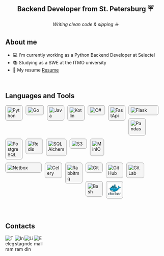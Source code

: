 <h2 align="center">Backend Developer from St. Petersburg ☔️</h2>
<p align="center">
  <em>Writing clean code & sipping ☕️</em>
</p>

## About me

- 💻 I'm currently working as a Python Backend Developer at Selectel
- 📚 Studying as a SWE at the ITMO university
- 📃 My resume [Resume](https://docs.yandex.ru/docs/view?url=ya-disk-public%3A%2F%2F0aIkXFdVATdmMgGl29PAjF8P7Uxv3s17CppLNlZbfBuO13PChKbggVlZhTkDSM5%2Fq%2FJ6bpmRyOJonT3VoXnDag%3D%3D&name=CV.pdf)

<br />

## Languages and Tools

<a href="https://www.python.org" target="_blank" rel="noopener noreferrer">
  <img
    align="left"
    alt="Python"
    width="40px"
    src="https://cdn.jsdelivr.net/gh/devicons/devicon/icons/python/python-original-wordmark.svg"
    style="border: 1.5px solid #999; border-radius: 6px; padding: 6px; background-color: #f5f5f5; margin-right: 10px; margin-bottom: 10px;"
  />
</a>

<a href="https://go.dev" target="_blank" rel="noopener noreferrer">
  <img
    align="left"
    alt="Go"
    width="43px"
    src="https://go.dev/blog/go-brand/Go-Logo/SVG/Go-Logo_Blue.svg"
    style="border: 1.5px solid #999; border-radius: 6px; padding: 6px; background-color: #f5f5f5; margin-right: 10px; margin-bottom: 10px;"
  />
</a>

<a href="https://www.oracle.com/java/" target="_blank" rel="noopener noreferrer">
  <img
    align="left"
    alt="Java"
    width="40px"
    src="https://cdn.jsdelivr.net/gh/devicons/devicon/icons/java/java-original-wordmark.svg"
    style="border: 1.5px solid #999; border-radius: 6px; padding: 6px; background-color: #f5f5f5; margin-right: 10px; margin-bottom: 10px;"
  />
</a>

<a href="https://kotlinlang.org" target="_blank" rel="noopener noreferrer">
  <img
    align="left"
    alt="Kotlin"
    width="40px" 
    src="https://cdn.jsdelivr.net/gh/devicons/devicon/icons/kotlin/kotlin-original-wordmark.svg"
    style="border: 1.5px solid #999; border-radius: 6px; padding: 6px; background-color: #f5f5f5; margin-right: 10px; margin-bottom: 10px;"
  />
</a>

<a href="https://learn.microsoft.com/en-us/dotnet/csharp/" target="_blank" rel="noopener noreferrer">
  <img
    align="left"
    alt="C#"
    width="40px"
    src="https://cdn.jsdelivr.net/gh/devicons/devicon/icons/csharp/csharp-original.svg"
    style="border: 1.5px solid #999; border-radius: 6px; padding: 6px; background-color: #f5f5f5; margin-right: 10px; margin-bottom: 10px;"
  />
</a>

<a href="https://fastapi.tiangolo.com" target="_blank" rel="noopener noreferrer">
  <img
    align="left"
    alt="FastApi"
    width="40px"
    src="https://cdn.worldvectorlogo.com/logos/fastapi.svg"
    style="border: 1.5px solid #999; border-radius: 6px; padding: 6px; background-color: #f5f5f5; margin-right: 10px; margin-bottom: 10px;"
  />
</a>

<a href="https://flask.palletsprojects.com" target="_blank" rel="noopener noreferrer">
  <img
    align="left"
    alt="Flask"
    width="80px"
    src="https://upload.wikimedia.org/wikipedia/commons/thumb/3/3c/Flask_logo.svg/920px-Flask_logo.svg.png"
    style="border: 1.5px solid #999; border-radius: 6px; padding: 6px; background-color: #f5f5f5; margin-right: 10px; margin-bottom: 10px;"
  />
</a>

<a href="https://pandas.pydata.org" target="_blank" rel="noopener noreferrer">
  <img
    align="left"
    alt="Pandas"
    width="40px"
    height="40px"
    src="https://upload.wikimedia.org/wikipedia/commons/thumb/2/22/Pandas_mark.svg/1024px-Pandas_mark.svg.png"
    style="border: 1.5px solid #999; border-radius: 6px; padding: 6px; background-color: #f5f5f5; margin-right: 10px; margin-bottom: 10px;"
  />
</a>

<br/><br/>
<div style="clear: both;"></div>

<a href="https://www.postgresql.org" target="_blank" rel="noopener noreferrer">
  <img
    align="left"
    alt="PostgreSQL"
    width="40px"
    src="https://cdn.jsdelivr.net/gh/devicons/devicon/icons/postgresql/postgresql-original-wordmark.svg"
    style="border: 1.5px solid #999; border-radius: 6px; padding: 6px; background-color: #f5f5f5; margin-right: 10px; margin-bottom: 10px;"
  />
</a>

<a href="https://redis.io" target="_blank" rel="noopener noreferrer">
  <img
    align="left"
    alt="Redis"
    width="40px"
    src="https://www.vectorlogo.zone/logos/redis/redis-icon.svg"
    style="border: 1.5px solid #999; border-radius: 6px; padding: 6px; background-color: #f5f5f5; margin-right: 10px; margin-bottom: 10px;"
  />
</a>

<a href="https://www.sqlalchemy.org" target="_blank" rel="noopener noreferrer">
  <img
    align="left"
    alt="SQLAlchemy"
    width="50px"
    height="40px"
    src="https://upload.wikimedia.org/wikipedia/commons/thumb/d/d7/SQLAlchemy.svg/768px-SQLAlchemy.svg.png"
    style="border: 1.5px solid #999; border-radius: 6px; padding: 6px; background-color: #f5f5f5; margin-right: 10px; margin-bottom: 10px;"
  />
</a>

<a href="https://aws.amazon.com/s3/" target="_blank" rel="noopener noreferrer">
  <img
    align="left"
    alt="S3"
    width="40px"
    src="https://www.svgrepo.com/show/349587/amazon-s3.svg"
    style="border: 1.5px solid #999; border-radius: 6px; padding: 6px; background-color: #f5f5f5; margin-right: 10px; margin-bottom: 10px;"
  />
</a>

<a href="https://min.io" target="_blank" rel="noopener noreferrer">
  <img
    align="left"
    alt="MinIO"
    width="30px"
    height="40px"
    src="https://min.io/resources/img/logo/MINIO_Bird.png"
    style="border: 1.5px solid #999; border-radius: 6px; padding: 6px; background-color: #f5f5f5; margin-right: 10px; margin-bottom: 10px;"
  />
</a>
<br/><br/>
<div style="clear: both;"></div>

<a href="https://netbox.dev" target="_blank" rel="noopener noreferrer">
  <img 
    align="left" 
    alt="Netbox" 
    width="100px" 
    src="https://upload.wikimedia.org/wikipedia/commons/d/d4/Netbox_logo.svg" 
    style="border: 1.5px solid #999; border-radius: 6px; padding: 6px; background-color: #f5f5f5; margin-right: 10px; margin-bottom: 10px;"
  />
</a>

<a href="https://docs.celeryproject.org" target="_blank" rel="noopener noreferrer">
  <img 
    align="left" 
    alt="Celery" 
    width="40px" 
    src="https://upload.wikimedia.org/wikipedia/commons/1/19/Celery_logo.png" 
    style="border: 1.5px solid #999; border-radius: 6px; padding: 6px; background-color: #f5f5f5; margin-right: 10px; margin-bottom: 10px;"
  />
</a>

<a href="https://www.rabbitmq.com" target="_blank" rel="noopener noreferrer">
  <img 
    align="left" 
    alt="Rabbitmq" 
    width="40px" 
    src="https://www.svgrepo.com/show/303576/rabbitmq-logo.svg" 
    style="border: 1.5px solid #999; border-radius: 6px; padding: 6px; background-color: #f5f5f5; margin-right: 10px; margin-bottom: 10px;"
  />
</a>

<a href="https://git-scm.com" target="_blank" rel="noopener noreferrer">
  <img 
    align="left" 
    alt="Git" 
    width="40px" 
    src="https://cdn.jsdelivr.net/gh/devicons/devicon/icons/git/git-original-wordmark.svg" 
    style="border: 1.5px solid #999; border-radius: 6px; padding: 6px; background-color: #f5f5f5; margin-right: 10px; margin-bottom: 10px;"
  />
</a>

<a href="https://github.com" target="_blank" rel="noopener noreferrer">
  <img 
    align="left" 
    alt="GitHub" 
    width="40px" 
    src="https://cdn.jsdelivr.net/gh/devicons/devicon/icons/github/github-original-wordmark.svg" 
    style="border: 1.5px solid #999; border-radius: 6px; padding: 6px; background-color: #f5f5f5; margin-right: 10px; margin-bottom: 10px;"
  />
</a>

<a href="https://gitlab.com" target="_blank" rel="noopener noreferrer">
  <img 
    align="left" 
    alt="GitLab" 
    width="42px" 
    src="https://images.ctfassets.net/xz1dnu24egyd/3FbNmZRES38q2Sk2EcoT7a/a290dc207a67cf779fc7c2456b177e9f/press-kit-icon.svg" 
    style="border: 1.5px solid #999; border-radius: 6px; padding: 6px; background-color: #f5f5f5; margin-right: 10px; margin-bottom: 10px;"
  />
</a>

<a href="https://www.gnu.org/software/bash/" target="_blank" rel="noopener noreferrer">
  <img 
    align="left" 
    alt="Bash" 
    width="40px" 
    src="https://cdn.jsdelivr.net/gh/devicons/devicon/icons/bash/bash-original.svg" 
    style="border: 1.5px solid #999; border-radius: 6px; padding: 6px; background-color: #f5f5f5; margin-right: 10px; margin-bottom: 10px;"
  />
</a>

<a href="https://www.docker.com" target="_blank" rel="noopener noreferrer">
  <img 
    align="left" 
    alt="Docker" 
    width="40px" 
    src="https://raw.githubusercontent.com/devicons/devicon/master/icons/docker/docker-original-wordmark.svg" 
    style="border: 1.5px solid #999; border-radius: 6px; padding: 6px; background-color: #f5f5f5; margin-right: 10px; margin-bottom: 10px;"
  />
</a>

<div style="clear: both;"></div>

<br />
<br />

## Contacts

[<img align="left" alt="Telegram"  width="30px" src="https://upload.wikimedia.org/wikipedia/commons/thumb/8/83/Telegram_2019_Logo.svg/1024px-Telegram_2019_Logo.svg.png" />][telegram]
[<img align="left" alt="Instagram" width="30px" src="https://upload.wikimedia.org/wikipedia/commons/thumb/9/95/Instagram_logo_2022.svg/1024px-Instagram_logo_2022.svg.png" />][instagram]
[<img align="left" alt="Lindedin"  width="30px" src="https://upload.wikimedia.org/wikipedia/commons/thumb/c/ca/LinkedIn_logo_initials.png/640px-LinkedIn_logo_initials.png" />][linkedin]
[<img align="left" alt="Email"     width="30px" src="https://stmaaprodfwsite.blob.core.windows.net/assets/sites/9/2020/05/email-13765-300x300.png" />][email]


<!-- Links to my pages -->

[instagram]: https://www.instagram.com/kentavrex

[telegram]: https://t.me/kentavrex

[linkedin]: https://www.linkedin.com/in/kentavrex

[email]: mailto:darlycerher@gmail.com

<!-- Links to tools and languages -->

[go]: https://go.dev/

[java]: https://www.java.com/

[python]: https://www.python.org/

[fastapi]: https://fastapi.tiangolo.com/

[flask]: https://flask.palletsprojects.com/

[pandas]: https://pandas.pydata.org/

[kotlin]: https://kotlinlang.org/

[csharp]: https://learn.microsoft.com/en-us/dotnet/csharp/

[postrgres]: https://www.postgresql.org/

[redis]: https://redis.io/

[s3]: https://aws.amazon.com/ru/s3/

[minio]: https://min.io/

[sqlalchemy]: https://www.sqlalchemy.org/

[netbox]: https://docs.netbox.dev/en/stable/

[zabbix]: https://www.zabbix.com/

[celery]: https://docs.celeryq.dev/

[rabbitmq]: https://www.rabbitmq.com/

[git]: https://git-scm.com/

[github]: https://github.com/

[gitlab]: https://about.gitlab.com/

[bash]: https://www.gnu.org/software/bash/

[docker]: https://www.docker.com/
